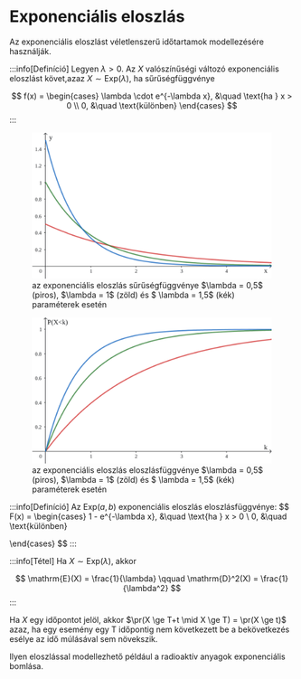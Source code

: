 # Exponenciális eloszlás
Az exponenciális eloszlást véletlenszerű időtartamok modellezésére használják.

:::info[Definíció]
Legyen $\lambda > 0$. Az $X$ valószínűségi változó exponenciális eloszlást követ,azaz $X \sim \mathrm{Exp}(\lambda)$, ha
sűrűségfüggvénye

$$
f(x) =
\begin{cases}
\lambda \cdot e^{-\lambda x}, &\quad \text{ha } x > 0 \\
0, &\quad \text{különben} 
\end{cases}
$$
:::

<figure>
<img src="/img/probstat/Exponential_pdf.svg" alt="drawing"/>
<figcaption>
az exponenciális eloszlás sűrűségfüggvénye $\lambda = 0,5$ (piros), $\lambda = 1$ (zöld) és $ \lambda = 1,5$ (kék)
paraméterek esetén
</figcaption>
</figure>

<figure>
<img src="/img/probstat/Exponential_cdf.svg" alt="drawing"/>
<figcaption>
az exponenciális eloszlás eloszlásfüggvénye $\lambda = 0,5$ (piros), $\lambda = 1$ (zöld) és $ \lambda = 1,5$ (kék)
paraméterek esetén
</figcaption>
</figure>

:::info[Definíció]
Az $\mathrm{Exp}(a, b)$ exponenciális eloszlás eloszlásfüggvénye:
$$
F(x) = \begin{cases}
1 - e^{-\lambda x}, &\quad \text{ha } x > 0 \\
0, &\quad \text{különben}

\end{cases}
$$
:::

:::info[Tétel]
Ha $X \sim \mathrm{Exp}(\lambda)$, akkor

$$
\mathrm{E}(X) = \frac{1}{\lambda} \qquad \mathrm{D}^2(X) = \frac{1}{\lambda^2}
$$
:::

Ha $X$ egy időpontot jelöl, akkor $\pr(X \ge T+t \mid X \ge T) = \pr(X \ge t)$ azaz, ha egy esemény egy T időpontig nem
következett be a bekövetkezés esélye az idő múlásával sem növekszik.

Ilyen eloszlással modellezhető például a radioaktív anyagok exponenciális bomlása.

